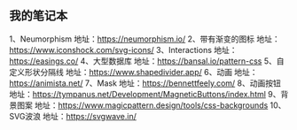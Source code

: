 ## 我的笔记本

1、Neumorphism 地址：https://neumorphism.io/
2、带有渐变的图标 地址：https://www.iconshock.com/svg-icons/
3、Interactions 地址：https://easings.co/
4、大型数据库 地址：https://bansal.io/pattern-css
5、自定义形状分隔线 地址：https://www.shapedivider.app/
6、动画 地址：https://animista.net/
7、Mask 地址：https://bennettfeely.com/
8、动画按钮 地址：https://tympanus.net/Development/MagneticButtons/index.html
9、背景图案 地址：https://www.magicpattern.design/tools/css-backgrounds
10、SVG波浪 地址：https://svgwave.in/